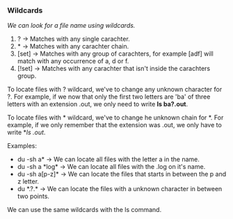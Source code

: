 ### Wildcards

*We can look for a file name using wildcards.*

1. ? -> Matches with any single carachter.
2. \* -> Matches with any carachter chain.   
3. [set] -> Matches with any group of carachters, for example [adf] will match with any occurrence of a, d or f.
4. [!set] -> Matches with any carachter that isn't inside the carachters group.

To locate files with ? wildcard, we've to change any unknown character for ?. For example, if we now that only the
first two letters are 'ba' of three letters with an extension .out, we only need to write **ls ba?.out**.

To locate files with * wildcard, we've to change he unknown chain for *. For example, if we only remember that the 
extension was .out, we only have to write **ls *.out**.

Examples:

- du -sh a* -> We can locate all files with the letter a in the name.
- du -sh a \*log* -> We can locate all files with the .log on it's name.
- du -sh a[p-z]* -> We can locate the files that starts in between the p and z letter.
- du \*.?.* -> We can locate the files with a unknown character in between two points.

We can use the same wildcards with the ls command.

